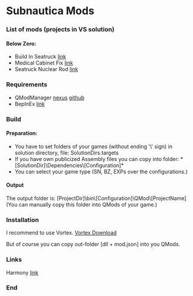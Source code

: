 # Subnautica Mods

### List of mods (projects in VS solution)

#### Below Zero:
- Build In Seatruck [link](https://www.nexusmods.com/subnauticabelowzero/mods/287 "link")
- Medical Cabinet Fix [link](https://www.nexusmods.com/subnauticabelowzero/mods/288 "link")
- Seatruck Nuclear Rod [link](https://www.nexusmods.com/subnauticabelowzero/mods/291 "link")


### Requirements
- QModManager [nexus](https://www.nexusmods.com/subnauticabelowzero/mods/1 "nexus") [github](https://github.com/QModManager/QModManager "github")
- BepInEx [link](https://github.com/BepInEx/BepInEx/releases "link")

### Build

#### Preparation:
- You have to set folders of your games (without ending '\\' sign) in solution directory, file: SolutionDirs.targets
- If you have own publicized Assembly files you can copy into folder: 
*[SolutionDir]\Dependencies\\[Configuration]\*
- You can select your game type (SN, BZ, EXPs over the configurations.)

#### Output
The output folder is:
[ProjectDir]\bin\\[Configuration]\QMod\\[ProjectName]\
(You can manually copy this folder into QMods of your game.)

### Installation
I recommend to use Vortex.
[Vortex Download](https://www.nexusmods.com/about/vortex/ "Vortex Download")

But of course you can copy out-folder [dll + mod.json] into you QMods.

### Links
Harmony [link](https://harmony.pardeike.net/ "link")

### End

